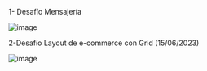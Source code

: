 1- Desafío Mensajería 

![image](https://github.com/Gismar-Soto/CSS-AVANZADO/assets/170896819/40bd2e7a-c074-40f3-b1d3-ef339419a18b)




2-Desafío Layout de e-commerce con Grid (15/06/2023)

![image](https://github.com/Gismar-Soto/CSS-AVANZADO/assets/170896819/cda2eb8a-89b7-461a-9757-ecd4db986729)

